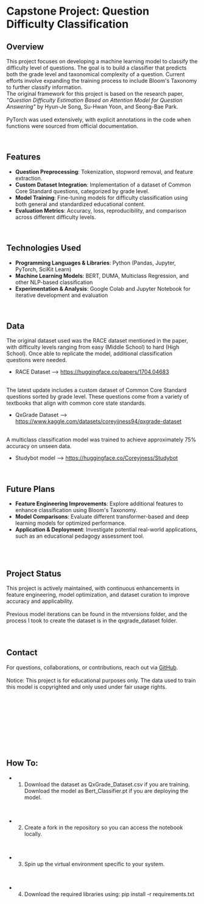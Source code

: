 # **Capstone Project: Question Difficulty Classification**  

## **Overview**  
This project focuses on developing a machine learning model to classify the difficulty level of questions. The goal is to build a classifier that predicts both the grade level and taxonomical complexity of a question. Current efforts involve expanding the training process to include Bloom's Taxonomy to further classify information. 
<br>
The original framework for this project is based on the research paper, *"Question Difficulty Estimation Based on Attention Model for Question Answering"* by Hyun-Je Song, Su-Hwan Yoon, and Seong-Bae Park.  
<br>
PyTorch was used extensively, with explicit annotations in the code when functions were sourced from official documentation.

<br>

## **Features**  
- **Question Preprocessing**: Tokenization, stopword removal, and feature extraction.  
- **Custom Dataset Integration**: Implementation of a dataset of Common Core Standard questions, categorized by grade level.  
- **Model Training**: Fine-tuning models for difficulty classification using both general and standardized educational content.  
- **Evaluation Metrics**: Accuracy, loss, reproducibility, and comparison across different difficulty levels.  

<br>

## **Technologies Used**  
- **Programming Languages & Libraries**: Python (Pandas, Jupyter, PyTorch, SciKit Learn)  
- **Machine Learning Models**: BERT, DUMA, Multiclass Regression, and other NLP-based classification  
- **Experimentation & Analysis**: Google Colab and Jupyter Notebook for iterative development and evaluation  

<br>

## **Data**  
The original dataset used was the RACE dataset mentioned in the paper, with difficulty levels ranging from easy (Middle School) to hard (High School).  Once able to replicate the model, additional classification questions were needed. 

- RACE Dataset --> https://huggingface.co/papers/1704.04683

<br>
The latest update includes a custom dataset of Common Core Standard questions sorted by grade level.  These questions come from a variety of textbooks that align with common core state standards.

- QxGrade Dataset --> https://www.kaggle.com/datasets/coreyjjness94/qxgrade-dataset

<br>
A multiclass classification model was trained to achieve approximately 75% accuracy on unseen data.

- Studybot model --> https://huggingface.co/Coreyjness/Studybot
<br>


## **Future Plans**  
- **Feature Engineering Improvements**: Explore additional features to enhance classification using Bloom's Taxonomy.   
- **Model Comparisons**: Evaluate different transformer-based and deep learning models for optimized performance.  
- **Application & Deployment**: Investigate potential real-world applications, such as an educational pedagogy assessment tool.  
<br>
<br>

## **Project Status**  
This project is actively maintained, with continuous enhancements in feature engineering, model optimization, and dataset curation to improve accuracy and applicability.  
<br>
Previous model iterations can be found in the mtversions folder, and the process I took to create the dataset is in the qxgrade_dataset folder.  
<br>
<br>

## **Contact**  
For questions, collaborations, or contributions, reach out via [GitHub](https://github.com/coreyjness).  
<br>
Notice:  This project is for educational purposes only.  The data used to train this model is copyrighted and only used under fair usage rights.  


<br><br><br><br>
<br><br><br><br>

## **How To:** 

-  1. Download the dataset as QxGrade_Dataset.csv if you are training.  Download the model as Bert_Classifier.pt if you are deploying the model.
<br>

-  2. Create a fork in the repository so you can access the notebook locally.  
<br>

- 3. Spin up the virtual environment specific to your system. 
<br>

- 4.  Download the required libraries using:  pip install -r requirements.txt